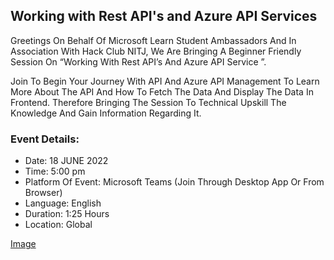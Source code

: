 ## Working with Rest API's and Azure API Services 

Greetings On Behalf Of Microsoft Learn Student Ambassadors And In Association With Hack Club NITJ, We Are Bringing A Beginner Friendly Session On “Working With Rest API’s And Azure API Service ”. 

Join To Begin Your Journey With API And Azure API Management To Learn More About The API And How To Fetch The Data And Display The Data In Frontend. Therefore Bringing The Session To Technical Upskill The Knowledge And Gain Information Regarding It.

### Event Details:

- Date: 18 JUNE 2022
- Time: 5:00 pm
- Platform Of Event: Microsoft Teams (Join Through Desktop App Or From Browser)
- Language: English
- Duration: 1:25 Hours
- Location: Global

[Image](https://github.com/HackClub-NITJ/Events/blob/main/2022/June/utils/18June2022.jpeg)

